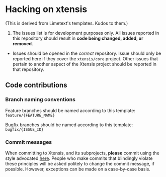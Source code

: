 # Hacking on xtensis

(This is derived from Limetext's templates. Kudos to them.)

1. The issues list is for development purposes only.
   All issues reported in this repository should result in **code
   being changed, added, or removed**.

* Issues should be opened in the *correct* repository.
  Issue should only be reported here if they cover the `xtensis/core`
  project. Other issues that pertain to another aspect of the Xtensis
  project should be reported in that repository.

## Code contributions

### Branch naming conventions

Feature branches should be named according to this template:
`feature/{FEATURE_NAME}`

Bugfix branches should be named according to this template:
`bugfix/{ISSUE_ID}`

### Commit messages

When committing to Xtensis, and its subprojects, **please** commit
using the style advocated [here][beamsgit]. People who make commits
that blindingly violate these principles will be asked politely to
change the commit message, if possible. However, exceptions can be
made on a case-by-case basis.

[beamsgit]: http://chris.beams.io/posts/git-commit/
